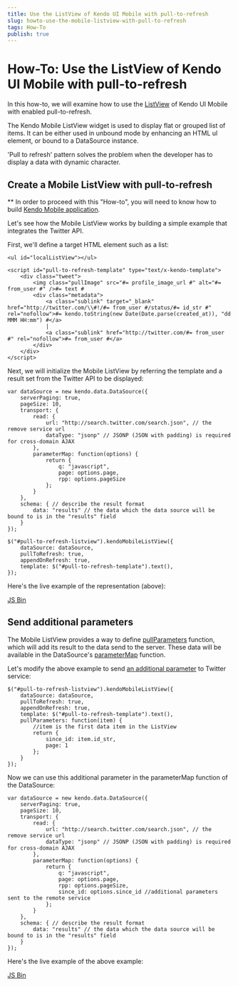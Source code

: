 ```yaml
---
title: Use the ListView of Kendo UI Mobile with pull-to-refresh
slug: howto-use-the-mobile-listview-with-pull-to-refresh
tags: How-To
publish: true
---
```


# How-To: Use the ListView of Kendo UI Mobile with pull-to-refresh

In this how-to, we will examine how to use the [ListView](http://docs.kendoui.com/api/mobile/listview) of Kendo UI Mobile with enabled pull-to-refresh.

The Kendo Mobile ListView widget is used to display flat or grouped list of items. It can be either used in unbound mode by enhancing an HTML ul element, or bound to a DataSource instance.

'Pull to refresh' pattern solves the problem when the developer has to display a data with dynamic character.

## Create a Mobile ListView with pull-to-refresh

** In order to proceed with this "How-to", you will need to know how to build [Kendo Mobile application](http://docs.kendoui.com/howto/build-apps-with-kendo-ui-mobile).

Let's see how the Mobile ListView works by building a simple example that integrates the Twitter API.

First, we'll define a target HTML element such as a list:

    <ul id="localListView"></ul>

    <script id="pull-to-refresh-template" type="text/x-kendo-template">
        <div class="tweet">
            <img class="pullImage" src="#= profile_image_url #" alt="#= from_user #" />#= text #
            <div class="metadata">
                <a class="sublink" target="_blank" href="http://twitter.com/\\#!/#= from_user #/status/#= id_str #" rel="nofollow">#= kendo.toString(new Date(Date.parse(created_at)), "dd MMM HH:mm") #</a>
                |
                <a class="sublink" href="http://twitter.com/#= from_user #" rel="nofollow">#= from_user #</a>
            </div>
        </div>
    </script>

Next, we will initialize the Mobile ListView by referring the template and a result set from the Twitter API to be displayed:

    var dataSource = new kendo.data.DataSource({
        serverPaging: true,
        pageSize: 10,
        transport: {
            read: {
                url: "http://search.twitter.com/search.json", // the remove service url
                dataType: "jsonp" // JSONP (JSON with padding) is required for cross-domain AJAX
            },
            parameterMap: function(options) {
                return {
                    q: "javascript",
                    page: options.page,
                    rpp: options.pageSize
                };
            }
        },
        schema: { // describe the result format
            data: "results" // the data which the data source will be bound to is in the "results" field
        }
    });

    $("#pull-to-refresh-listview").kendoMobileListView({
        dataSource: dataSource,
        pullToRefresh: true,
        appendOnRefresh: true,
        template: $("#pull-to-refresh-template").text(),
    });

Here's the live example of the representation (above):

<a class="jsbin-embed" href="http://jsbin.com/ukitas/1/embed?live">JS Bin</a><script src="http://static.jsbin.com/js/embed.js"></script>

## Send additional parameters

The Mobile ListView provides a way to define [pullParameters](http://docs.kendoui.com/api/mobile/listview#pullparameters-function) function, which will add its result to the data send to the server.
These data will be available in the DataSource's [parameterMap](http://docs.kendoui.com/api/framework/datasource#transportparametermap-function) function.

Let's modify the above example to send [an additional parameter](https://dev.twitter.com/docs/api/1.1/get/search/tweets#api-param-since_id) to Twitter service:

    $("#pull-to-refresh-listview").kendoMobileListView({
        dataSource: dataSource,
        pullToRefresh: true,
        appendOnRefresh: true,
        template: $("#pull-to-refresh-template").text(),
        pullParameters: function(item) {
            //item is the first data item in the ListView
            return {
                since_id: item.id_str,
                page: 1
            };
        }
    });

Now we can use this additional parameter in the parameterMap function of the DataSource:

    var dataSource = new kendo.data.DataSource({
        serverPaging: true,
        pageSize: 10,
        transport: {
            read: {
                url: "http://search.twitter.com/search.json", // the remove service url
                dataType: "jsonp" // JSONP (JSON with padding) is required for cross-domain AJAX
            },
            parameterMap: function(options) {
                return {
                    q: "javascript",
                    page: options.page,
                    rpp: options.pageSize,
                    since_id: options.since_id //additional parameters sent to the remote service
                };
            }
        },
        schema: { // describe the result format
            data: "results" // the data which the data source will be bound to is in the "results" field
        }
    });

Here's the live example of the above example:

<a class="jsbin-embed" href="http://jsbin.com/iloqid/1/embed?live">JS Bin</a><script src="http://static.jsbin.com/js/embed.js"></script>
 
